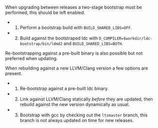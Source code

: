 When upgrading between releases a two-stage bootstrap must be performed, this should be left enabled.
- 1. Perform a bootstrap build with `BUILD_SHARED_LIBS=OFF`.
- 2. Build against the bootstraped ldc with `D_COMPILER=$workdir/ldc-bootstrap/bin/ldmd2` and `BUILD_SHARED_LIBS=BOTH`.

Re-bootstrapping against a pre-built binary is also possible but not preferred when updating.

When rebuilding against a new LLVM/Clang version a few options are present.
- 1. Re-bootstrap against a pre-built ldc binary.
- 2. Link against LLVM/Clang statically _before_ they are updated, then rebuild against the new version dynamically as usual.
- 3. Bootstrap with gcc by checking out the `ltsmaster` branch, this branch is not always updated on time for new releases.
